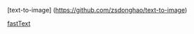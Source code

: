 [text-to-image] (https://github.com/zsdonghao/text-to-image)

[fastText](https://github.com/facebookresearch/fastText)
